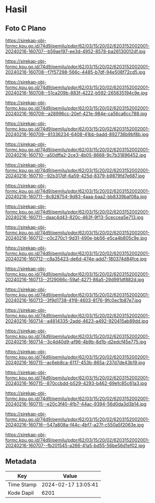 # Hasil

## Foto C Plano

https://sirekap-obj-formc.kpu.go.id/74d9/pemilu/pdpr/62/03/15/20/02/6203152002001-20240216-160707--b59ae197-ee3d-4952-8578-ba26130012df.jpg

https://sirekap-obj-formc.kpu.go.id/74d9/pemilu/pdpr/62/03/15/20/02/6203152002001-20240216-160708--f7f57298-566c-4485-b7df-94e508f72cd5.jpg

https://sirekap-obj-formc.kpu.go.id/74d9/pemilu/pdpr/62/03/15/20/02/6203152002001-20240216-160708--51ca209b-883f-4222-b592-265835194c9e.jpg

https://sirekap-obj-formc.kpu.go.id/74d9/pemilu/pdpr/62/03/15/20/02/6203152002001-20240216-160709--a28996cc-20ef-421e-984e-ca56ca6cc788.jpg

https://sirekap-obj-formc.kpu.go.id/74d9/pemilu/pdpr/62/03/15/20/02/6203152002001-20240216-160709--81336234-6408-41bb-badd-892736b9bf8b.jpg

https://sirekap-obj-formc.kpu.go.id/74d9/pemilu/pdpr/62/03/15/20/02/6203152002001-20240216-160710--a50dffa2-2ce3-4b05-8668-9c7b31896452.jpg

https://sirekap-obj-formc.kpu.go.id/74d9/pemilu/pdpr/62/03/15/20/02/6203152002001-20240216-160710--92b317df-6a59-425d-8379-b9879fd7e687.jpg

https://sirekap-obj-formc.kpu.go.id/74d9/pemilu/pdpr/62/03/15/20/02/6203152002001-20240216-160711--8c828754-9d83-4aaa-baa2-bb8339baf08a.jpg

https://sirekap-obj-formc.kpu.go.id/74d9/pemilu/pdpr/62/03/15/20/02/6203152002001-20240216-160711--daac4d43-820c-463f-9f13-5ceccea5e713.jpg

https://sirekap-obj-formc.kpu.go.id/74d9/pemilu/pdpr/62/03/15/20/02/6203152002001-20240216-160712--c0c270c1-9d31-490e-bb56-e5ca4b805c9e.jpg

https://sirekap-obj-formc.kpu.go.id/74d9/pemilu/pdpr/62/03/15/20/02/6203152002001-20240216-160712--c8a35423-de6d-474e-add7-180374d84fce.jpg

https://sirekap-obj-formc.kpu.go.id/74d9/pemilu/pdpr/62/03/15/20/02/6203152002001-20240216-160713--2f29066c-59af-4271-86a5-29d991df882d.jpg

https://sirekap-obj-formc.kpu.go.id/74d9/pemilu/pdpr/62/03/15/20/02/6203152002001-20240216-160713--3f9d1738-41f8-4603-8176-9fc0ec1b87e7.jpg

https://sirekap-obj-formc.kpu.go.id/74d9/pemilu/pdpr/62/03/15/20/02/6203152002001-20240216-160714--a4814335-2add-4623-a492-920415ab89dd.jpg

https://sirekap-obj-formc.kpu.go.id/74d9/pemilu/pdpr/62/03/15/20/02/6203152002001-20240216-160714--3c4d40d9-af96-4b9b-8d1b-d2edcf45e775.jpg

https://sirekap-obj-formc.kpu.go.id/74d9/pemilu/pdpr/62/03/15/20/02/6203152002001-20240216-160715--ac6eb8ca-6117-453b-865a-237d7de43b19.jpg

https://sirekap-obj-formc.kpu.go.id/74d9/pemilu/pdpr/62/03/15/20/02/6203152002001-20240216-160715--870ccbdd-b529-4293-b462-69efc85c61a3.jpg

https://sirekap-obj-formc.kpu.go.id/74d9/pemilu/pdpr/62/03/15/20/02/6203152002001-20240216-160715--e20c3f40-4fb7-44ac-9394-56d0da3d3b14.jpg

https://sirekap-obj-formc.kpu.go.id/74d9/pemilu/pdpr/62/03/15/20/02/6203152002001-20240216-160716--547a808a-f44c-4bf7-a27f-c550a5f2063e.jpg

https://sirekap-obj-formc.kpu.go.id/74d9/pemilu/pdpr/62/03/15/20/02/6203152002001-20240216-160707--fb201545-a266-41a5-bd55-56be56d1ef02.jpg


## Metadata

| Key        | Value               |
| ---------- | ------------------- |
| Time Stamp | 2024-02-17 13:05:41 |
| Kode Dapil | 6201                |



